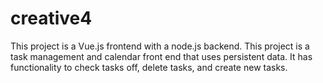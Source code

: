 # creative4
This project is a Vue.js frontend with a node.js backend. 
This project is a task management and calendar front end that uses persistent data.
It has functionality to check tasks off, delete tasks, and create new tasks.

